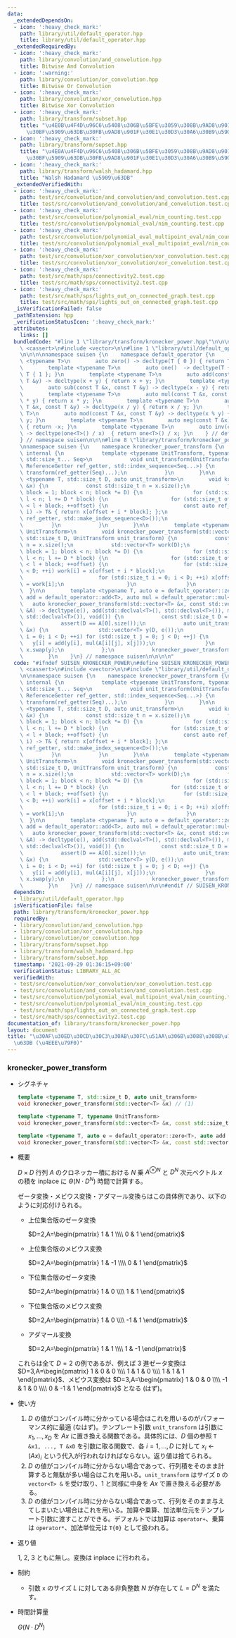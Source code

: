 ```yaml
---
data:
  _extendedDependsOn:
  - icon: ':heavy_check_mark:'
    path: library/util/default_operator.hpp
    title: library/util/default_operator.hpp
  _extendedRequiredBy:
  - icon: ':heavy_check_mark:'
    path: library/convolution/and_convolution.hpp
    title: Bitwise And Convolution
  - icon: ':warning:'
    path: library/convolution/or_convolution.hpp
    title: Bitwise Or Convolution
  - icon: ':heavy_check_mark:'
    path: library/convolution/xor_convolution.hpp
    title: Bitwise Xor Convolution
  - icon: ':heavy_check_mark:'
    path: library/transform/subset.hpp
    title: "\u4E0B\u4F4D\u96C6\u5408\u306B\u5BFE\u3059\u308B\u9AD8\u901F\u30BC\u30FC\
      \u30BF\u5909\u63DB\u30FB\u9AD8\u901F\u30E1\u30D3\u30A6\u30B9\u5909\u63DB"
  - icon: ':heavy_check_mark:'
    path: library/transform/supset.hpp
    title: "\u4E0A\u4F4D\u96C6\u5408\u306B\u5BFE\u3059\u308B\u9AD8\u901F\u30BC\u30FC\
      \u30BF\u5909\u63DB\u30FB\u9AD8\u901F\u30E1\u30D3\u30A6\u30B9\u5909\u63DB"
  - icon: ':heavy_check_mark:'
    path: library/transform/walsh_hadamard.hpp
    title: "Walsh Hadamard \u5909\u63DB"
  _extendedVerifiedWith:
  - icon: ':heavy_check_mark:'
    path: test/src/convolution/and_convolution/and_convolution.test.cpp
    title: test/src/convolution/and_convolution/and_convolution.test.cpp
  - icon: ':heavy_check_mark:'
    path: test/src/convolution/polynomial_eval/nim_counting.test.cpp
    title: test/src/convolution/polynomial_eval/nim_counting.test.cpp
  - icon: ':heavy_check_mark:'
    path: test/src/convolution/polynomial_eval_multipoint_eval/nim_counting.test.cpp
    title: test/src/convolution/polynomial_eval_multipoint_eval/nim_counting.test.cpp
  - icon: ':heavy_check_mark:'
    path: test/src/convolution/xor_convolution/xor_convolution.test.cpp
    title: test/src/convolution/xor_convolution/xor_convolution.test.cpp
  - icon: ':heavy_check_mark:'
    path: test/src/math/sps/connectivity2.test.cpp
    title: test/src/math/sps/connectivity2.test.cpp
  - icon: ':heavy_check_mark:'
    path: test/src/math/sps/lights_out_on_connected_graph.test.cpp
    title: test/src/math/sps/lights_out_on_connected_graph.test.cpp
  _isVerificationFailed: false
  _pathExtension: hpp
  _verificationStatusIcon: ':heavy_check_mark:'
  attributes:
    links: []
  bundledCode: "#line 1 \"library/transform/kronecker_power.hpp\"\n\n\n\n#include\
    \ <cassert>\n#include <vector>\n\n#line 1 \"library/util/default_operator.hpp\"\
    \n\n\n\nnamespace suisen {\n    namespace default_operator {\n        template\
    \ <typename T>\n        auto zero() -> decltype(T { 0 }) { return T { 0 }; }\n\
    \        template <typename T>\n        auto one()  -> decltype(T { 1 }) { return\
    \ T { 1 }; }\n        template <typename T>\n        auto add(const T &x, const\
    \ T &y) -> decltype(x + y) { return x + y; }\n        template <typename T>\n\
    \        auto sub(const T &x, const T &y) -> decltype(x - y) { return x - y; }\n\
    \        template <typename T>\n        auto mul(const T &x, const T &y) -> decltype(x\
    \ * y) { return x * y; }\n        template <typename T>\n        auto div(const\
    \ T &x, const T &y) -> decltype(x / y) { return x / y; }\n        template <typename\
    \ T>\n        auto mod(const T &x, const T &y) -> decltype(x % y) { return x %\
    \ y; }\n        template <typename T>\n        auto neg(const T &x) -> decltype(-x)\
    \ { return -x; }\n        template <typename T>\n        auto inv(const T &x)\
    \ -> decltype(one<T>() / x)  { return one<T>() / x; }\n    } // default_operator\n\
    } // namespace suisen\n\n\n#line 8 \"library/transform/kronecker_power.hpp\"\n\
    \nnamespace suisen {\n    namespace kronecker_power_transform {\n        namespace\
    \ internal {\n            template <typename UnitTransform, typename ReferenceGetter,\
    \ std::size_t... Seq>\n            void unit_transform(UnitTransform transform,\
    \ ReferenceGetter ref_getter, std::index_sequence<Seq...>) {\n               \
    \ transform(ref_getter(Seq)...);\n            }\n        }\n\n        template\
    \ <typename T, std::size_t D, auto unit_transform>\n        void kronecker_power_transform(std::vector<T>\
    \ &x) {\n            const std::size_t n = x.size();\n            for (std::size_t\
    \ block = 1; block < n; block *= D) {\n                for (std::size_t l = 0;\
    \ l < n; l += D * block) {\n                    for (std::size_t offset = l; offset\
    \ < l + block; ++offset) {\n                        const auto ref_getter = [&](std::size_t\
    \ i) -> T& { return x[offset + i * block]; };\n                        internal::unit_transform(unit_transform,\
    \ ref_getter, std::make_index_sequence<D>());\n                    }\n       \
    \         }\n            }\n        }\n\n        template <typename T, typename\
    \ UnitTransform>\n        void kronecker_power_transform(std::vector<T> &x, const\
    \ std::size_t D, UnitTransform unit_transform) {\n            const std::size_t\
    \ n = x.size();\n            std::vector<T> work(D);\n            for (std::size_t\
    \ block = 1; block < n; block *= D) {\n                for (std::size_t l = 0;\
    \ l < n; l += D * block) {\n                    for (std::size_t offset = l; offset\
    \ < l + block; ++offset) {\n                        for (std::size_t i = 0; i\
    \ < D; ++i) work[i] = x[offset + i * block];\n                        unit_transform(work);\n\
    \                        for (std::size_t i = 0; i < D; ++i) x[offset + i * block]\
    \ = work[i];\n                    }\n                }\n            }\n      \
    \  }\n\n        template <typename T, auto e = default_operator::zero<T>, auto\
    \ add = default_operator::add<T>, auto mul = default_operator::mul<T>>\n     \
    \   auto kronecker_power_transform(std::vector<T> &x, const std::vector<std::vector<T>>\
    \ &A) -> decltype(e(), add(std::declval<T>(), std::declval<T>()), mul(std::declval<T>(),\
    \ std::declval<T>()), void()) {\n            const std::size_t D = A.size();\n\
    \            assert(D == A[0].size());\n            auto unit_transform = [&](std::vector<T>\
    \ &x) {\n                std::vector<T> y(D, e());\n                for (std::size_t\
    \ i = 0; i < D; ++i) for (std::size_t j = 0; j < D; ++j) {\n                 \
    \   y[i] = add(y[i], mul(A[i][j], x[j]));\n                }\n               \
    \ x.swap(y);\n            };\n            kronecker_power_transform<T>(x, D, unit_transform);\n\
    \        }\n    }\n} // namespace suisen\n\n\n\n"
  code: "#ifndef SUISEN_KRONECKER_POWER\n#define SUISEN_KRONECKER_POWER\n\n#include\
    \ <cassert>\n#include <vector>\n\n#include \"library/util/default_operator.hpp\"\
    \n\nnamespace suisen {\n    namespace kronecker_power_transform {\n        namespace\
    \ internal {\n            template <typename UnitTransform, typename ReferenceGetter,\
    \ std::size_t... Seq>\n            void unit_transform(UnitTransform transform,\
    \ ReferenceGetter ref_getter, std::index_sequence<Seq...>) {\n               \
    \ transform(ref_getter(Seq)...);\n            }\n        }\n\n        template\
    \ <typename T, std::size_t D, auto unit_transform>\n        void kronecker_power_transform(std::vector<T>\
    \ &x) {\n            const std::size_t n = x.size();\n            for (std::size_t\
    \ block = 1; block < n; block *= D) {\n                for (std::size_t l = 0;\
    \ l < n; l += D * block) {\n                    for (std::size_t offset = l; offset\
    \ < l + block; ++offset) {\n                        const auto ref_getter = [&](std::size_t\
    \ i) -> T& { return x[offset + i * block]; };\n                        internal::unit_transform(unit_transform,\
    \ ref_getter, std::make_index_sequence<D>());\n                    }\n       \
    \         }\n            }\n        }\n\n        template <typename T, typename\
    \ UnitTransform>\n        void kronecker_power_transform(std::vector<T> &x, const\
    \ std::size_t D, UnitTransform unit_transform) {\n            const std::size_t\
    \ n = x.size();\n            std::vector<T> work(D);\n            for (std::size_t\
    \ block = 1; block < n; block *= D) {\n                for (std::size_t l = 0;\
    \ l < n; l += D * block) {\n                    for (std::size_t offset = l; offset\
    \ < l + block; ++offset) {\n                        for (std::size_t i = 0; i\
    \ < D; ++i) work[i] = x[offset + i * block];\n                        unit_transform(work);\n\
    \                        for (std::size_t i = 0; i < D; ++i) x[offset + i * block]\
    \ = work[i];\n                    }\n                }\n            }\n      \
    \  }\n\n        template <typename T, auto e = default_operator::zero<T>, auto\
    \ add = default_operator::add<T>, auto mul = default_operator::mul<T>>\n     \
    \   auto kronecker_power_transform(std::vector<T> &x, const std::vector<std::vector<T>>\
    \ &A) -> decltype(e(), add(std::declval<T>(), std::declval<T>()), mul(std::declval<T>(),\
    \ std::declval<T>()), void()) {\n            const std::size_t D = A.size();\n\
    \            assert(D == A[0].size());\n            auto unit_transform = [&](std::vector<T>\
    \ &x) {\n                std::vector<T> y(D, e());\n                for (std::size_t\
    \ i = 0; i < D; ++i) for (std::size_t j = 0; j < D; ++j) {\n                 \
    \   y[i] = add(y[i], mul(A[i][j], x[j]));\n                }\n               \
    \ x.swap(y);\n            };\n            kronecker_power_transform<T>(x, D, unit_transform);\n\
    \        }\n    }\n} // namespace suisen\n\n\n#endif // SUISEN_KRONECKER_POWER\n"
  dependsOn:
  - library/util/default_operator.hpp
  isVerificationFile: false
  path: library/transform/kronecker_power.hpp
  requiredBy:
  - library/convolution/and_convolution.hpp
  - library/convolution/xor_convolution.hpp
  - library/convolution/or_convolution.hpp
  - library/transform/supset.hpp
  - library/transform/walsh_hadamard.hpp
  - library/transform/subset.hpp
  timestamp: '2021-09-29 01:36:15+09:00'
  verificationStatus: LIBRARY_ALL_AC
  verifiedWith:
  - test/src/convolution/xor_convolution/xor_convolution.test.cpp
  - test/src/convolution/and_convolution/and_convolution.test.cpp
  - test/src/convolution/polynomial_eval_multipoint_eval/nim_counting.test.cpp
  - test/src/convolution/polynomial_eval/nim_counting.test.cpp
  - test/src/math/sps/lights_out_on_connected_graph.test.cpp
  - test/src/math/sps/connectivity2.test.cpp
documentation_of: library/transform/kronecker_power.hpp
layout: document
title: "\u30AF\u30ED\u30CD\u30C3\u30AB\u30FC\u51AA\u306B\u3088\u308B\u7DDA\u5F62\u5909\
  \u63DB (\u4EEE\u79F0)"
---
```


### kronecker_power_transform

- シグネチャ

  ```cpp
  template <typename T, std::size_t D, auto unit_transform>
  void kronecker_power_transform(std::vector<T> &x) // (1)

  template <typename T, typename UnitTransform>
  void kronecker_power_transform(std::vector<T> &x, const std::size_t D, UnitTransform unit_transform) // (2)

  template <typename T, auto e = default_operator::zero<T>, auto add = default_operator::add<T>, auto mul = default_operator::mul<T>>
  void kronecker_power_transform(std::vector<T> &x, const std::vector<std::vector<T>> &A) // (3)
  ```

- 概要

  $D \times D$ 行列 $A$ のクロネッカー積における $N$ 乗 $A ^ {\otimes N}$ と $D ^ N$ 次元ベクトル $x$ の積を inplace に $\Theta ( N \cdot D ^ N )$ 時間で計算する。

  ゼータ変換・メビウス変換・アダマール変換らはこの具体例であり、以下のように対応付けられる。

  - 上位集合版のゼータ変換
  
    $D=2,A=\begin{pmatrix} 1 & 1 \\\\ 0 & 1 \end{pmatrix}$
  
  - 上位集合版のメビウス変換

    $D=2,A=\begin{pmatrix} 1 & -1 \\\\ 0 & 1 \end{pmatrix}$

  - 下位集合版のゼータ変換
  
    $D=2,A=\begin{pmatrix} 1 & 0 \\\\ 1 & 1 \end{pmatrix}$

  - 下位集合版のメビウス変換

    $D=2,A=\begin{pmatrix} 1 & 0 \\\\ -1 & 1 \end{pmatrix}$

  - アダマール変換

    $D=2,A=\begin{pmatrix} 1 & 1 \\\\ 1 & -1 \end{pmatrix}$

  これらは全て $D=2$ の例であるが、例えば $3$ 進ゼータ変換は $D=3,A=\begin{pmatrix} 1 & 0 & 0 \\\\ 1 & 1 & 0 \\\\ 1 & 1 & 1 \end{pmatrix}$、メビウス変換は $D=3,A=\begin{pmatrix} 1 & 0 & 0 \\\\ -1 & 1 & 0 \\\\ 0 & -1 & 1 \end{pmatrix}$ となる (はず)。

- 使い方

  1. $D$ の値がコンパイル時に分かっている場合はこれを用いるのがパフォーマンス的に最適 (なはず)。テンプレート引数 `unit_transform` は引数に $x _ 1,\ldots, x _ D$ を $A x$ に置き換える関数である。具体的には、$D$ 個の参照 `T &x1, ..., T &xD` を引数に取る関数で、各 $i = 1, \ldots, D$ に対して $x_i \leftarrow (Ax)_i$ という代入が行われなければならない。返り値は捨てられる。
  2. $D$ の値がコンパイル時に分からない場合であって、行列積をそのまま計算すると無駄が多い場合はこれを用いる。`unit_transform` はサイズ `D` の `vector<T> &` を受け取り、1 と同様に中身を $Ax$ で置き換える必要がある。
  3. $D$ の値がコンパイル時に分からない場合であって、行列をそのまま与えてしまいたい場合はこれを用いる。加算や乗算、加法単位元をテンプレート引数に渡すことができる。デフォルトでは加算は `operator+`、乗算は `operator*`、加法単位元は `T{0}` として扱われる。

- 返り値

  1, 2, 3 ともに無し。変換は inplace に行われる。

- 制約

  - 引数 `x` のサイズ $L$ に対してある非負整数 $N$ が存在して $L=D^N$ を満たす。

- 時間計算量

  $\Theta(N\cdot D ^ N)$
